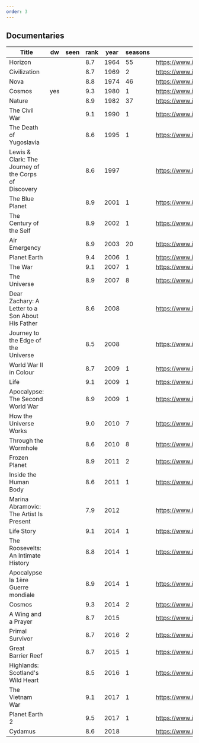 ```yaml
---
order: 3
---
```


Documentaries
---------------------------------

| Title                                                | dw   | seen | rank | year | seasons | link                                      |
| ---------------------------------------              | ---- | ---- | ---- | ---- | ------  | ----------------------------------------- |
| Horizon                                              |      |      | 8.7  | 1964 | 55      | https://www.imdb.com/title/tt1051155/     |
| Civilization                                         |      |      | 8.7  | 1969 | 2       | https://www.imdb.com/title/tt0264234/     |
| Nova                                                 |      |      | 8.8  | 1974 | 46      | https://www.imdb.com/title/tt0206501/     |
| Cosmos                                               | yes  |      | 9.3  | 1980 | 1       | https://www.imdb.com/title/tt0081846/     |
| Nature                                               |      |      | 8.9  | 1982 | 37      | https://www.imdb.com/title/tt0083452/     |
| The Civil War                                        |      |      | 9.1  | 1990 | 1       | https://www.imdb.com/title/tt0098769/     |
| The Death of Yugoslavia                              |      |      | 8.6  | 1995 | 1       | https://www.imdb.com/title/tt0283181/     |
| Lewis & Clark: The Journey of the Corps of Discovery |      |      | 8.6  | 1997 |         | https://www.imdb.com/title/tt0129694/     |
| The Blue Planet                                      |      |      | 8.9  | 2001 | 1       | https://www.imdb.com/title/tt0296310/     |
| The Century of the Self                              |      |      | 8.9  | 2002 | 1       | https://www.imdb.com/title/tt0432232/     |
| Air Emergency                                        |      |      | 8.9  | 2003 | 20      | https://www.imdb.com/title/tt0386950/     |
| Planet Earth                                         |      |      | 9.4  | 2006 | 1       | https://www.imdb.com/title/tt0795176/     |
| The War                                              |      |      | 9.1  | 2007 | 1       | https://www.imdb.com/title/tt0996994/     |
| The Universe                                         |      |      | 8.9  | 2007 | 8       | https://www.imdb.com/title/tt1051155/     |
| Dear Zachary: A Letter to a Son About His Father     |      |      | 8.6  | 2008 |         | https://www.imdb.com/title/tt1152758/     |
| Journey to the Edge of the Universe                  |      |      | 8.5  | 2008 |         | https://www.imdb.com/title/tt1363109/     |
| World War II in Colour                               |      |      | 8.7  | 2009 | 1       | https://www.imdb.com/title/tt2069688/     |
| Life                                                 |      |      | 9.1  | 2009 | 1       | https://www.imdb.com/title/tt1533395/     |
| Apocalypse: The Second World War                     |      |      | 8.9  | 2009 | 1       | https://www.imdb.com/title/tt1508238/     |
| How the Universe Works                               |      |      | 9.0  | 2010 | 7       | https://www.imdb.com/title/tt1832668/     |
| Through the Wormhole                                 |      |      | 8.6  | 2010 | 8       | https://www.imdb.com/title/tt1513168/     |
| Frozen Planet                                        |      |      | 8.9  | 2011 | 2       | https://www.imdb.com/title/tt2092588/     |
| Inside the Human Body                                |      |      | 8.6  | 2011 | 1       | https://www.imdb.com/title/tt1929678/     |
| Marina Abramovic: The Artist Is Present              |      |      | 7.9  | 2012 |         | https://www.imdb.com/title/tt2073029/     |
| Life Story                                           |      |      | 9.1  | 2014 | 1       | https://www.imdb.com/title/tt4150884/     |
| The Roosevelts: An Intimate History                  |      |      | 8.8  | 2014 | 1       | https://www.imdb.com/title/tt3400010/     |
| Apocalypse la 1ère Guerre mondiale                   |      |      | 8.9  | 2014 | 1       | https://www.imdb.com/title/tt3638584/     |
| Cosmos                                               |      |      | 9.3  | 2014 | 2       | https://www.imdb.com/title/tt2395695/     |
| A Wing and a Prayer                                  |      |      | 8.7  | 2015 |         | https://www.imdb.com/title/tt4651960/     |
| Primal Survivor                                      |      |      | 8.7  | 2016 | 2       | https://www.imdb.com/title/tt5538644/     |
| Great Barrier Reef                                   |      |      | 8.7  | 2015 | 1       | https://www.imdb.com/title/tt5329344/     |
| Highlands: Scotland's Wild Heart                     |      |      | 8.5  | 2016 | 1       | https://www.imdb.com/title/tt5942942/     |
| The Vietnam War                                      |      |      | 9.1  | 2017 | 1       | https://www.imdb.com/title/tt1877514/     |
| Planet Earth 2                                       |      |      | 9.5  | 2017 | 1       | https://www.imdb.com/title/tt5491994/     |
| Cydamus                                              |      |      | 8.6  | 2018 |         | https://www.imdb.com/title/tt6288622/     |
